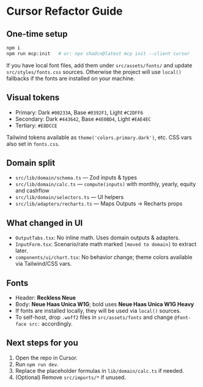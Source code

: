# Cursor Refactor Guide

## One-time setup
```bash
npm i
npm run mcp:init   # or: npx shadcn@latest mcp init --client cursor
```

If you have local font files, add them under `src/assets/fonts/` and update `src/styles/fonts.css` sources.
Otherwise the project will use `local()` fallbacks if the fonts are installed on your machine.

## Visual tokens
- Primary: Dark `#00233A`, Base `#0392F1`, Light `#C2DFF6`
- Secondary: Dark `#443642`, Base `#4E0BD4`, Light `#EAE4EC`
- Tertiary: `#E8DCCE`

Tailwind tokens available as `theme('colors.primary.dark')`, etc. CSS vars also set in `fonts.css`.

## Domain split
- `src/lib/domain/schema.ts` — Zod inputs & types
- `src/lib/domain/calc.ts` — `compute(inputs)` with monthly, yearly, equity and cashflow
- `src/lib/domain/selectors.ts` — UI helpers
- `src/lib/adapters/recharts.ts` — Maps Outputs → Recharts props

## What changed in UI
- `OutputTabs.tsx`: No inline math. Uses domain outputs & adapters.
- `InputForm.tsx`: Scenario/rate math marked `[moved to domain]` to extract later.
- `components/ui/chart.tsx`: No behavior change; theme colors available via Tailwind/CSS vars.

## Fonts
- Header: **Reckless Neue**
- Body: **Neue Haas Unica W1G**; bold uses **Neue Haas Unica W1G Heavy**
- If fonts are installed locally, they will be used via `local()` sources.
- To self-host, drop `.woff2` files in `src/assets/fonts` and change `@font-face src:` accordingly.

## Next steps for you
1. Open the repo in Cursor.
2. Run `npm run dev`.
3. Replace the placeholder formulas in `lib/domain/calc.ts` if needed.
4. (Optional) Remove `src/imports/*` if unused.
